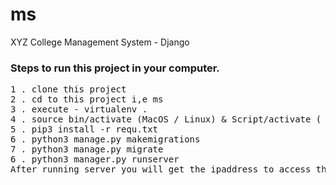 # ms
XYZ College Management System - Django

### Steps to run this project in your computer.
<pre>
1 . clone this project
2 . cd to this project i,e ms
3 . execute - virtualenv .
4 . source bin/activate (MacOS / Linux) & Script/activate ( Windows )
5 . pip3 install -r requ.txt
6 . python3 manage.py makemigrations
7 . python3 manage.py migrate
6 . python3 manager.py runserver
After running server you will get the ipaddress to access this project.
</pre>
